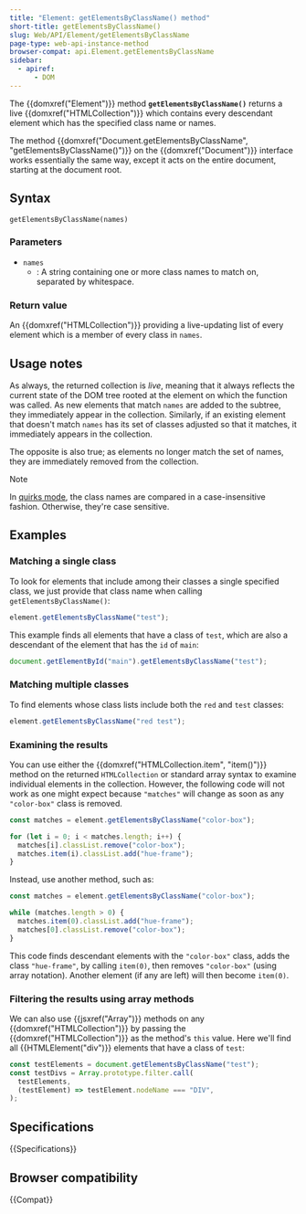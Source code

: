 ```yaml
---
title: "Element: getElementsByClassName() method"
short-title: getElementsByClassName()
slug: Web/API/Element/getElementsByClassName
page-type: web-api-instance-method
browser-compat: api.Element.getElementsByClassName
sidebar:
  - apiref:
      - DOM
---
```


The {{domxref("Element")}} method
**`getElementsByClassName()`** returns a live
{{domxref("HTMLCollection")}} which contains every descendant element which has the
specified class name or names.

The method {{domxref("Document.getElementsByClassName", "getElementsByClassName()")}}
on the {{domxref("Document")}} interface works essentially the same way, except it acts
on the entire document, starting at the document root.

## Syntax

```js-nolint
getElementsByClassName(names)
```

### Parameters

- `names`
  - : A string containing one or more class names to match on, separated
    by whitespace.

### Return value

An {{domxref("HTMLCollection")}} providing a live-updating list of every element which
is a member of every class in `names`.

## Usage notes

As always, the returned collection is _live_, meaning that it always reflects
the current state of the DOM tree rooted at the element on which the function was
called. As new elements that match `names` are added to the subtree, they
immediately appear in the collection. Similarly, if an existing element that doesn't
match `names` has its set of classes adjusted so that it matches, it
immediately appears in the collection.

The opposite is also true; as elements no longer match the set of names, they are
immediately removed from the collection.

> [!NOTE]
> In [quirks mode](/en-US/docs/Web/HTML/Guides/Quirks_mode_and_standards_mode), the
> class names are compared in a case-insensitive fashion. Otherwise, they're case
> sensitive.

## Examples

### Matching a single class

To look for elements that include among their classes a single specified class, we just
provide that class name when calling `getElementsByClassName()`:

```js
element.getElementsByClassName("test");
```

This example finds all elements that have a class of `test`, which are also
a descendant of the element that has the `id` of `main`:

```js
document.getElementById("main").getElementsByClassName("test");
```

### Matching multiple classes

To find elements whose class lists include both the `red` and
`test` classes:

```js
element.getElementsByClassName("red test");
```

### Examining the results

You can use either the {{domxref("HTMLCollection.item", "item()")}} method on the
returned `HTMLCollection` or standard array syntax to examine individual
elements in the collection. However, the following code will not
work as one might expect because `"matches"` will change as
soon as any `"color-box"` class is removed.

```js
const matches = element.getElementsByClassName("color-box");

for (let i = 0; i < matches.length; i++) {
  matches[i].classList.remove("color-box");
  matches.item(i).classList.add("hue-frame");
}
```

Instead, use another method, such as:

```js
const matches = element.getElementsByClassName("color-box");

while (matches.length > 0) {
  matches.item(0).classList.add("hue-frame");
  matches[0].classList.remove("color-box");
}
```

This code finds descendant elements with the `"color-box"` class, adds the
class `"hue-frame"`, by calling `item(0)`, then removes
`"color-box"` (using array notation). Another element (if any are left) will
then become `item(0)`.

### Filtering the results using array methods

We can also use {{jsxref("Array")}} methods on any {{domxref("HTMLCollection")}} by passing the {{domxref("HTMLCollection")}} as the method's `this` value. Here we'll find all {{HTMLElement("div")}} elements that have a class of `test`:

```js
const testElements = document.getElementsByClassName("test");
const testDivs = Array.prototype.filter.call(
  testElements,
  (testElement) => testElement.nodeName === "DIV",
);
```

## Specifications

{{Specifications}}

## Browser compatibility

{{Compat}}
